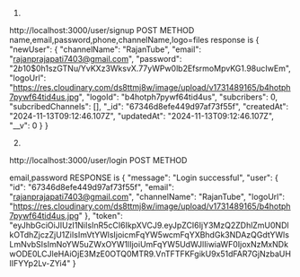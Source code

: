 1.
http://localhost:3000/user/signup 
POST METHOD
name,email,password,phone,channelName,logo=files
response is 
{
    "newUser": {
        "channelName": "RajanTube",
        "email": "rajanprajapati7403@gmail.com",
        "password": "$2b$10$0h1szGTNu/YvKXz3WksvX.77yWPw0lb2EfsrmoMpvKG1.98ucIwEm",
        "logoUrl": "https://res.cloudinary.com/ds8ttmj8w/image/upload/v1731489165/b4hotph7pywf64tid4us.jpg",
        "logoId": "b4hotph7pywf64tid4us",
        "subcribers": 0,
        "subcribedChannels": [],
        "_id": "67346d8efe449d97af73f55f",
        "createdAt": "2024-11-13T09:12:46.107Z",
        "updatedAt": "2024-11-13T09:12:46.107Z",
        "__v": 0
    }
}

2.
http://localhost:3000/user/login
POST METHOD

email,password
RESPONSE is
{
    "message": "Login successful",
    "user": {
        "id": "67346d8efe449d97af73f55f",
        "email": "rajanprajapati7403@gmail.com",
        "channelName": "RajanTube",
        "logoUrl": "https://res.cloudinary.com/ds8ttmj8w/image/upload/v1731489165/b4hotph7pywf64tid4us.jpg"
    },
    "token": "eyJhbGciOiJIUzI1NiIsInR5cCI6IkpXVCJ9.eyJpZCI6IjY3MzQ2ZDhlZmU0NDlkOTdhZjczZjU1ZiIsImVtYWlsIjoicmFqYW5wcmFqYXBhdGk3NDAzQGdtYWlsLmNvbSIsImNoYW5uZWxOYW1lIjoiUmFqYW5UdWJlIiwiaWF0IjoxNzMxNDkwODE0LCJleHAiOjE3MzE0OTQ0MTR9.VnTFTFKFgikU9x51dFAR7GjNzbaUHlIFYYp2Lv-ZYi4"
}
